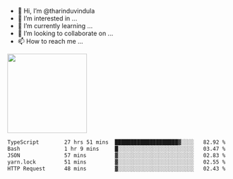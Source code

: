 - 👋 Hi, I’m @tharinduvindula
- 👀 I’m interested in ...
- 🌱 I’m currently learning ...
- 💞️ I’m looking to collaborate on ...
- 📫 How to reach me ...

<!---
tharinduvindula/tharinduvindula is a ✨ special ✨ repository because its `README.md` (this file) appears on your GitHub profile.
You can click the Preview link to take a look at your changes.
--->

<img height="180em" src="https://github-readme-stats.vercel.app/api?username=tharinduvindula&show_icons=true&hide_border=false&&count_private=true&include_all_commits=true" />


<!--START_SECTION:waka-->

```txt
TypeScript        27 hrs 51 mins  ████████████████████▓░░░░   82.92 %
Bash              1 hr 9 mins     █░░░░░░░░░░░░░░░░░░░░░░░░   03.47 %
JSON              57 mins         ▓░░░░░░░░░░░░░░░░░░░░░░░░   02.83 %
yarn.lock         51 mins         ▓░░░░░░░░░░░░░░░░░░░░░░░░   02.55 %
HTTP Request      48 mins         ▓░░░░░░░░░░░░░░░░░░░░░░░░   02.43 %
```

<!--END_SECTION:waka-->

